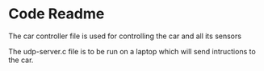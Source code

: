 # Code Readme

The car controller file is used for controlling the car and all its sensors

The udp-server.c file is to be run on a laptop which will send intructions to the car. 
